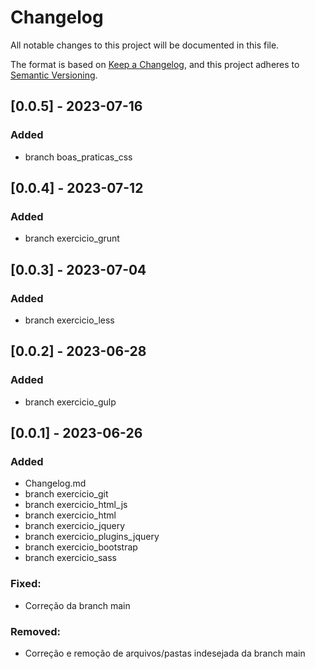 # Changelog

All notable changes to this project will be documented in this file.

The format is based on [Keep a Changelog](https://keepachangelog.com/en/1.0.0/),
and this project adheres to [Semantic Versioning](https://semver.org/spec/v2.0.0.html).

## [0.0.5] - 2023-07-16
### Added
- branch boas_praticas_css

## [0.0.4] - 2023-07-12
### Added
- branch exercicio_grunt


## [0.0.3] - 2023-07-04
### Added

- branch exercicio_less


## [0.0.2] - 2023-06-28

### Added

- branch exercicio_gulp


## [0.0.1] - 2023-06-26

### Added

- Changelog.md
- branch exercicio_git
- branch exercicio_html_js
- branch exercicio_html
- branch exercicio_jquery
- branch exercicio_plugins_jquery
- branch exercicio_bootstrap
- branch exercicio_sass

### Fixed: 

- Correção da branch main

### Removed:

- Correção e remoção de arquivos/pastas indesejada da branch main



